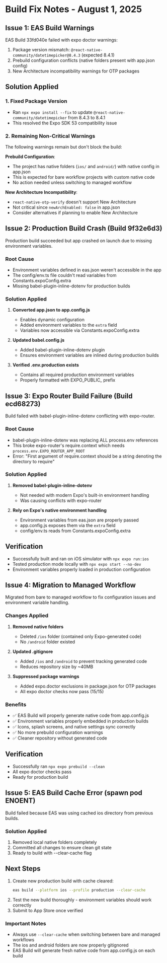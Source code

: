# Build Fix Notes - August 1, 2025

## Issue 1: EAS Build Warnings
EAS Build 33fd040e failed with expo doctor warnings:
1. Package version mismatch: `@react-native-community/datetimepicker@8.4.3` (expected 8.4.1)
2. Prebuild configuration conflicts (native folders present with app.json config)
3. New Architecture incompatibility warnings for OTP packages

## Solution Applied

### 1. Fixed Package Version
- Ran `npx expo install --fix` to update `@react-native-community/datetimepicker` from 8.4.3 to 8.4.1
- This resolved the Expo SDK 53 compatibility issue

### 2. Remaining Non-Critical Warnings
The following warnings remain but don't block the build:

**Prebuild Configuration**: 
- The project has native folders (`ios/` and `android/`) with native config in app.json
- This is expected for bare workflow projects with custom native code
- No action needed unless switching to managed workflow

**New Architecture Incompatibility**:
- `react-native-otp-verify` doesn't support New Architecture
- Not critical since `newArchEnabled: false` in app.json
- Consider alternatives if planning to enable New Architecture

## Issue 2: Production Build Crash (Build 9f32e6d3)
Production build succeeded but app crashed on launch due to missing environment variables.

### Root Cause
- Environment variables defined in eas.json weren't accessible in the app
- The config/env.ts file couldn't read variables from Constants.expoConfig.extra
- Missing babel-plugin-inline-dotenv for production builds

### Solution Applied

1. **Converted app.json to app.config.js**
   - Enables dynamic configuration
   - Added environment variables to the `extra` field
   - Variables now accessible via Constants.expoConfig.extra

2. **Updated babel.config.js**
   - Added babel-plugin-inline-dotenv plugin
   - Ensures environment variables are inlined during production builds

3. **Verified .env.production exists**
   - Contains all required production environment variables
   - Properly formatted with EXPO_PUBLIC_ prefix

## Issue 3: Expo Router Build Failure (Build ecd68273)
Build failed with babel-plugin-inline-dotenv conflicting with expo-router.

### Root Cause
- babel-plugin-inline-dotenv was replacing ALL process.env references
- This broke expo-router's require.context which needs `process.env.EXPO_ROUTER_APP_ROOT`
- Error: "First argument of require.context should be a string denoting the directory to require"

### Solution Applied

1. **Removed babel-plugin-inline-dotenv**
   - Not needed with modern Expo's built-in environment handling
   - Was causing conflicts with expo-router

2. **Rely on Expo's native environment handling**
   - Environment variables from eas.json are properly passed
   - app.config.js exposes them via the `extra` field
   - config/env.ts reads from Constants.expoConfig.extra

## Verification
- Successfully built and ran on iOS simulator with `npx expo run:ios`
- Tested production mode locally with `npx expo start --no-dev`
- Environment variables properly loaded in production configuration

## Issue 4: Migration to Managed Workflow
Migrated from bare to managed workflow to fix configuration issues and environment variable handling.

### Changes Applied

1. **Removed native folders**
   - Deleted `/ios` folder (contained only Expo-generated code)
   - No `/android` folder existed

2. **Updated .gitignore**
   - Added `/ios` and `/android` to prevent tracking generated code
   - Reduces repository size by ~40MB

3. **Suppressed package warnings**
   - Added expo.doctor exclusions in package.json for OTP packages
   - All expo doctor checks now pass (15/15)

### Benefits
- ✅ EAS Build will properly generate native code from app.config.js
- ✅ Environment variables properly embedded in production builds
- ✅ Icons, splash screens, and native settings sync correctly
- ✅ No more prebuild configuration warnings
- ✅ Cleaner repository without generated code

## Verification
- Successfully ran `npx expo prebuild --clean`
- All expo doctor checks pass
- Ready for production build

## Issue 5: EAS Build Cache Error (spawn pod ENOENT)
Build failed because EAS was using cached ios directory from previous builds.

### Solution Applied
1. Removed local native folders completely
2. Committed all changes to ensure clean git state
3. Ready to build with --clear-cache flag

## Next Steps
1. Create new production build with cache cleared:
   ```bash
   eas build --platform ios --profile production --clear-cache
   ```
2. Test the new build thoroughly - environment variables should work correctly
3. Submit to App Store once verified

### Important Notes
- Always use `--clear-cache` when switching between bare and managed workflows
- The ios and android folders are now properly gitignored
- EAS Build will generate fresh native code from app.config.js on each build